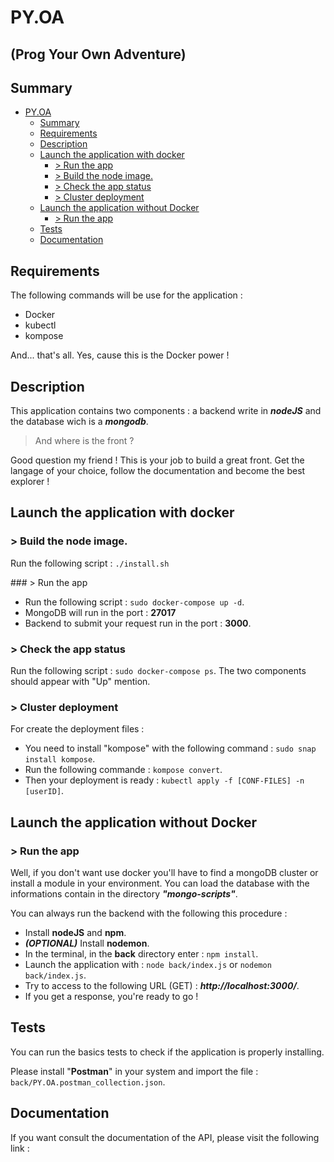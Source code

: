 PY.OA
=====

(Prog Your Own Adventure)
-------------------------

Summary
-------

<!--ts-->

-	[PY.OA](#pyoa)
	-	[Summary](#summary)
	-	[Requirements](#requirements)
	-	[Description](#description)
	-	[Launch the application with docker](#launch-the-application-with-docker)
		-	[&gt; Run the app](#-build-the-node-image)
		-	[&gt; Build the node image.](#-build-the-node-image)
		-	[&gt; Check the app status](#-check-the-app-status)
		-	[&gt; Cluster deployment](#-cluster-deployment)
	-	[Launch the application without Docker](#launch-the-application-without-docker)
		-	[&gt; Run the app](#-run-the-app)
	-	[Tests](#tests)
	-	[Documentation](#documentation)

<!--te-->

Requirements
------------

The following commands will be use for the application :

-	Docker
-	kubectl
-	kompose

And... that's all. Yes, cause this is the Docker power !

Description
-----------

This application contains two components : a backend write in ***nodeJS*** and the database wich is a ***mongodb***.

> And where is the front ?

Good question my friend ! This is your job to build a great front. Get the langage of your choice, follow the documentation and become the best explorer !

Launch the application with docker
----------------------------------

### > Build the node image.

Run the following script : `./install.sh`

### > Run the app

-	Run the following script : `sudo docker-compose up -d`.
-	MongoDB will run in the port : **27017**
-	Backend to submit your request run in the port : **3000**\.

### > Check the app status

Run the following script : `sudo docker-compose ps`. The two components should appear with "Up" mention.

### > Cluster deployment

For create the deployment files :

-	You need to install "kompose" with the following command : `sudo snap install kompose`.
-	Run the following commande : `kompose convert`.
-	Then your deployment is ready : `kubectl apply -f [CONF-FILES] -n [userID]`.

Launch the application without Docker
-------------------------------------

### > Run the app

Well, if you don't want use docker you'll have to find a mongoDB cluster or install a module in your environment. You can load the database with the informations contain in the directory ***"mongo-scripts"***.

You can always run the backend with the following this procedure :

-	Install **nodeJS** and **npm**.
-	***(OPTIONAL)*** Install **nodemon**.
-	In the terminal, in the **back** directory enter : `npm install`.
-	Launch the application with : `node back/index.js` or `nodemon back/index.js`.
-	Try to access to the following URL (GET) : ***http://localhost:3000/***.
-	If you get a response, you're ready to go !

Tests
-----

You can run the basics tests to check if the application is properly installing.

Please install "**Postman**" in your system and import the file : `back/PY.OA.postman_collection.json`.

Documentation
-------------

If you want consult the documentation of the API, please visit the following link :
